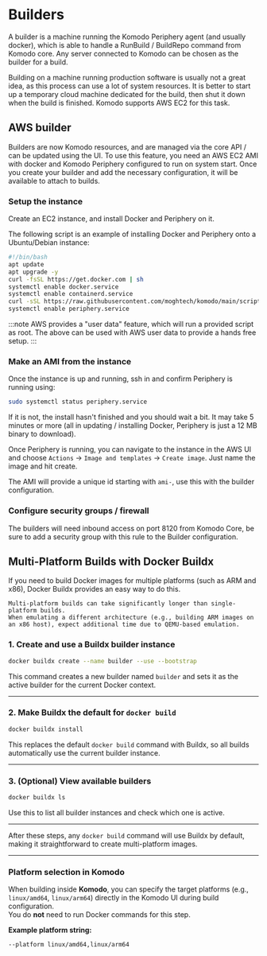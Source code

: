 # Builders

A builder is a machine running the Komodo Periphery agent (and usually docker), which is able to handle a RunBuild / BuildRepo command from Komodo core. Any server connected to Komodo can be chosen as the builder for a build.

Building on a machine running production software is usually not a great idea, as this process can use a lot of system resources. It is better to start up a temporary cloud machine dedicated for the build, then shut it down when the build is finished. Komodo supports AWS EC2 for this task.

## AWS builder

Builders are now Komodo resources, and are managed via the core API / can be updated using the UI.
To use this feature, you need an AWS EC2 AMI with docker and Komodo Periphery configured to run on system start.
Once you create your builder and add the necessary configuration, it will be available to attach to builds.

### Setup the instance

Create an EC2 instance, and install Docker and Periphery on it.

The following script is an example of installing Docker and Periphery onto a Ubuntu/Debian instance:
```sh
#!/bin/bash
apt update
apt upgrade -y
curl -fsSL https://get.docker.com | sh
systemctl enable docker.service
systemctl enable containerd.service
curl -sSL https://raw.githubusercontent.com/moghtech/komodo/main/scripts/setup-periphery.py | HOME=/root python3
systemctl enable periphery.service
```

:::note
AWS provides a "user data" feature, which will run a provided script as root. The above can be used with AWS user data
to provide a hands free setup.
:::

### Make an AMI from the instance

Once the instance is up and running, ssh in and confirm Periphery is running using: 

```sh
sudo systemctl status periphery.service
```

If it is not, the install hasn't finished and you should wait a bit. It may take 5 minutes or more (all in updating / installing Docker, Periphery is just a 12 MB binary to download).

Once Periphery is running, you can navigate to the instance in the AWS UI and choose `Actions` -> `Image and templates` -> `Create image`. Just name the image and hit create.

The AMI will provide a unique id starting with `ami-`, use this with the builder configuration.

### Configure security groups / firewall
The builders will need inbound access on port 8120 from Komodo Core, be sure to add a security group with this rule to the Builder configuration.

## Multi-Platform Builds with Docker Buildx

If you need to build Docker images for multiple platforms (such as ARM and x86), Docker Buildx provides an easy way to do this.


    Multi-platform builds can take significantly longer than single-platform builds.  
    When emulating a different architecture (e.g., building ARM images on an x86 host), expect additional time due to QEMU-based emulation.


### 1. Create and use a Buildx builder instance
```sh
docker buildx create --name builder --use --bootstrap
```
This command creates a new builder named `builder` and sets it as the active builder for the current Docker context.

---

### 2. Make Buildx the default for `docker build`
```sh
docker buildx install
```
This replaces the default `docker build` command with Buildx, so all builds automatically use the current builder instance.

---

### 3. (Optional) View available builders
```sh
docker buildx ls
```
Use this to list all builder instances and check which one is active.

---

After these steps, any `docker build` command will use Buildx by default, making it straightforward to create multi-platform images.

---

### Platform selection in Komodo
When building inside **Komodo**, you can specify the target platforms (e.g., `linux/amd64`, `linux/arm64`) directly in the Komodo UI during build configuration.  
You do **not** need to run Docker commands for this step.

**Example platform string:**
```
--platform linux/amd64,linux/arm64
```